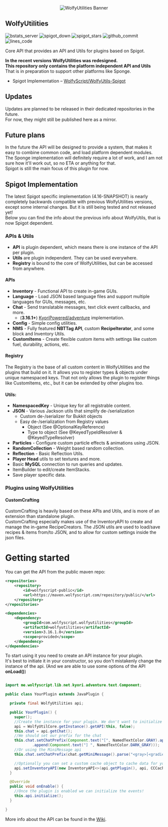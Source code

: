 <div align="center"><img src="https://user-images.githubusercontent.com/41468455/158254076-d856f0db-12a0-4cd8-a186-568a656dd96f.png" alt="WolfyUtilities Banner" /></div>

## WolfyUtilities
![bstats_server](https://img.shields.io/bstats/servers/5114)
![spigot_down](https://img.shields.io/spiget/downloads/64124)
![spigot_stars](https://img.shields.io/spiget/stars/64124)
![github_commit](https://img.shields.io/github/last-commit/WolfyScript/WolfyUtilities)
![lines_code](https://img.shields.io/tokei/lines/github/WolfyScript/WolfyUtilities)

Core API that provides an API and Utils for plugins based on Spigot.

**In the recent versions WolfyUtilities was redesigned.  
This repository only contains the platform independent API and Utils**  
That is in preparation to support other platforms like Sponge.
- Spigot Implementation – [WolfyScript/WolfyUtils-Spigot](https://github.com/WolfyScript/WolfyUtils-Spigot)

## Updates
Updates are planned to be released in their dedicated repositories in the future.  
For now, they might still be published here as a mirror.

## Future plans
In the future the API will be designed to provide a system, that makes it easy to combine common code, and load platform dependent modules.  
The Sponge implementation will definitely require a lot of work, and I am not sure how it'll work out, so no ETA or anything for that.  
Spigot is still the main focus of this plugin for now.

## **Spigot Implementation**
The latest Spigot specific implementation (4.16-SNAPSHOT) is nearly completely backwards compatible with previous WolfyUtilities versions, except some internal changes. 
But it is still being tested and not released yet!  
Below you can find the info about the previous info about WolfyUtils, that is now Spigot dependent.

### APIs & Utils
- **API** is plugin dependent, which means there is one instance of the API per plugin.
- **Utils** are plugin independent. They can be used everywhere.
- **Registry** is bound to the core of WolfyUtilities, but can be accessed from anywhere. 

#### APIs
- **Inventory** - Functional API to create in-game GUIs.
- **Language** - Load JSON based language files and support multiple languages for GUIs, messages, etc.
- **Chat** - Send translatable messages, text click event callbacks, and more.
  - (**3.16.1+**) [KyoriPowered/adventure](https://github.com/KyoriPowered/adventure) implementation.
- **Config** - Simple config utilities.
- **NMS** - Fully featured **NBTTag API**, custom **RecipeIterator**, and some block and Inventory Utils.
- **CustomItems** - Create flexible custom items with settings like custom fuel, durability, actions, etc.

#### Registry
The Registry is the base of all custom content in WolfyUtilities and the plugins that build on it.
It allows you to register types & objects under unique namespaced keys. 
That not only allows the plugin to register things like CustomItems, etc., but it can be extended by other plugins too.

#### Utils:
- **NamespacedKey** - Unique key for all registrable content.
- **JSON** - Various Jackson utils that simplify de-/serialization
  - Custom de-/serializer for Bukkit objects
  - Easy de-/serialization from Registry values
    - Object  (See @OptionalKeyReference)
    - Type to object (See @KeyedTypeIdResolver & @KeyedTypeResolver)
- **Particles** - Configure custom particle effects & animations using JSON.
- **RandomCollection** - Weight based random collection.
- **Reflection** - Basic Reflection Utils.
- **Player Head** utils to set textures and more.
- Basic **MySQL** connection to run queries and updates.
- ItemBuilder to edit/create ItemStacks.
- Save player specific data.

### Plugins using WolfyUtilities

#### CustomCrafting
CustomCrafting is heavily based on these APIs and Utils, and is more of an extension than standalone plugin.  
CustomCrafting especially makes use of the InventoryAPI to create and manage the in-game RecipeCreators.
The JSON utils are used to load/save recipes & items from/to JSON, and to allow for custom settings inside the json files.

# Getting started

You can get the API from the public maven repo:

```xml
<repositories>
    <repository>
        <id>wolfyscript-public</id>
        <url>https://maven.wolfyscript.com/repository/public/</url>
    </repository>
</repositories>
```

```xml
<dependencies>
    <dependency>
        <groupId>com.wolfyscript.wolfyutilities</groupId>
        <artifactId>wolfyutilities</artifactId>
        <version>3.16.1.0</version>
        <scope>provided</scope>
    </dependency>
</dependencies>
```

To start using it you need to create an API instance for your plugin.<br>
It's best to initiate it in your constructor, so you don't mistakenly change the instance of the api.
(And we are able to use some options of the API **onLoad()**)

```java

import me.wolfyscript.lib.net.kyori.adventure.text.Component;

public class YourPlugin extends JavaPlugin {

  private final WolfyUtilities api;

  public YourPlugin() {
    super();
    //Create the instance for your plugin. We don't want to initialize the events yet (so set it to false)!
    api = WolfyUtilCore.getInstance().getAPI(this, false);
    this.chat = api.getChat();
    //We should set our prefix for the chat
    this.chat.setChatPrefix(Component.text("[", NamedTextColor.GRAY).append(Component.text("CC", NamedTextColor.AQUA))
            .append(Component.text("] ", NamedTextColor.DARK_GRAY)));
    //Or using the MiniMessage api
    this.chat.setChatPrefix(chat.getMiniMessage().parse("<gray>[<gradient:dark_aqua:aqua>CC</gradient><gray>]"));

    //Optionally you can set a custom cache object to cache data for your GUI.
    api.setInventoryAPI(new InventoryAPI<>(api.getPlugin(), api, CCCache.class));
  }

  @Override
  public void onEnable() {
    //Once the plugin is enabled we can initialize the events!
    this.api.initialize();
  }

}

```

More info about the API can be found in the [Wiki](https://github.com/WolfyScript/WolfyUtilities/wiki).
<br>